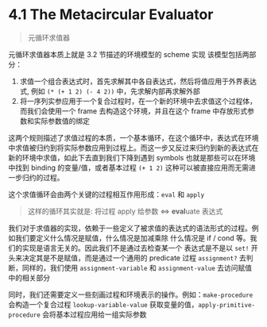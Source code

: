 # 4.1 The Metacircular Evaluator

> 元循环求值器

元循环求值器本质上就是 3.2 节描述的环境模型的 scheme 实现
该模型包括两部分：

1. 求值一个组合表达式时，首先求解其中各自表达式，然后将值应用于外界表达式, 例如 `(* (+ 1 2) (- 4 2))` 中，先求解内部再求解外部
2. 将一序列实参应用于一个复合过程时，在一个新的环境中去求值这个过程体，而我们会使用一个 frame 去构造这个环境，并且在这个 frame 中存放形式参数和实际参数值的绑定

这两个规则描述了求值过程的本质，一个基本循环，在这个循环中，表达式在环境中求值被归约到将实际参数应用到过程上。而这一步又反过来归约到新的表达式在新的环境中求值，如此下去直到我们下降到遇到 symbols 也就是那些可以在环境中找到 binding 的变量/值，或者基本过程 `(+ 1 2)` 这种可以被直接应用而无需进一步归约的过程。

这个求值循环会由两个关键的过程相互作用形成：`eval` 和 `apply`

> 这样的循环其实就是:
> 将过程 apply 给参数 <=> **eval**uate 表达式

我们对于求值器的实现，依赖于一些定义了被求值的表达式的语法形式的过程。例如我们要定义什么情况是赋值，什么情况是加减乘除
什么情况是 if / cond 等。我们的实现是语言无关的。因此我们不是通过去检查某一个 表达式是不是以 `set!` 开头来决定其是不是赋值，而是通过一个通用的 predicate 过程 `assignment?` 去判断，同样的，我们使用 `assignment-variable` 和 `assignment-value` 去访问赋值中的相关部分

同时，我们还需要定义一些刻画过程和环境表示的操作。例如：`make-procedure` 会构造一个复合过程 `lookup-variable-value` 获取变量的值，`apply-primitive-procedure` 会将基本过程应用给一组实际参数
